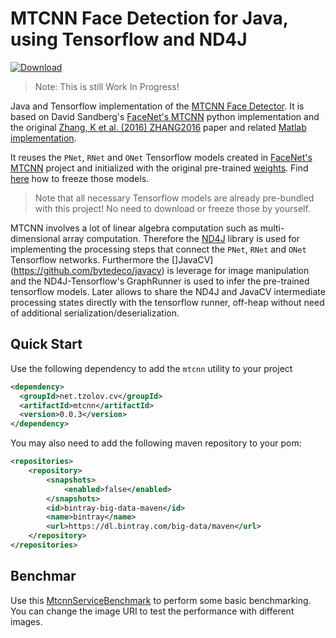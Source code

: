 # MTCNN Face Detection for Java, using Tensorflow and ND4J

[ ![Download](https://api.bintray.com/packages/big-data/maven/mtcnn-java/images/download.svg) ](https://bintray.com/big-data/maven/mtcnn-java/_latestVersion)

> Note: This is still Work In Progress!

Java and Tensorflow implementation of the [MTCNN Face Detector](https://arxiv.org/abs/1604.02878). It is based on David Sandberg's [FaceNet's MTCNN](https://github.com/davidsandberg/facenet/tree/master/src/align) 
python implementation and the original [Zhang, K et al. (2016) ZHANG2016](https://arxiv.org/abs/1604.02878) paper and related [Matlab implementation](https://github.com/kpzhang93/MTCNN_face_detection_alignment).

It reuses the `PNet`, `RNet` and `ONet` Tensorflow models created in [FaceNet's MTCNN](https://github.com/davidsandberg/facenet/tree/master/src/align) project and 
initialized with the original pre-trained [weights](https://github.com/kpzhang93/MTCNN_face_detection_alignment/tree/master/code/codes/MTCNNv2/model). Find [here](https://github.com/davidsandberg/facenet/pull/866) 
how to freeze those models.

> Note that all necessary Tensorflow models are already pre-bundled with this project! No need to download or freeze those by yourself.

MTCNN involves a lot of linear algebra computation such as multi-dimensional array computation. Therefore the [ND4J](https://deeplearning4j.org/docs/latest/nd4j-overview) library is used for implementing the 
 processing steps that connect the `PNet`, `RNet` and `ONet` Tensorflow networks. Furthermore the []JavaCV](https://github.com/bytedeco/javacv) is leverage for image manipulation and the ND4J-Tensorflow's GraphRunner is used to 
 infer the pre-trained tensorflow models. Later allows to share the ND4J and JavaCV intermediate processing states directly with the tensorflow runner, off-heap without need of additional serialization/deserialization.        



## Quick Start

Use the following dependency to add the `mtcnn` utility to your project 
```xml
<dependency>
  <groupId>net.tzolov.cv</groupId>
  <artifactId>mtcnn</artifactId>
  <version>0.0.3</version>
</dependency>
```
You may also need to add the following maven repository to your pom:
```xml
<repositories>
    <repository>
        <snapshots>
            <enabled>false</enabled>
        </snapshots>
        <id>bintray-big-data-maven</id>
        <name>bintray</name>
        <url>https://dl.bintray.com/big-data/maven</url>
    </repository>
</repositories>
```

## Benchmar
Use this [MtcnnServiceBenchmark](https://github.com/tzolov/mtcnn-java/blob/master/src/test/java/net/tzolov/cv/mtcnn/beanchmark/MtcnnServiceBenchmark.java) to perform some basic benchmarking. You can change the image URI to test
the performance with different images.   

